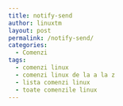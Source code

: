 ```yaml
---
title: notify-send
author: linuxtm
layout: post
permalink: /notify-send/
categories:
  - Comenzi
tags:
  - comenzi linux
  - comenzi linux de la a la z
  - lista comenzi linux
  - toate comenzile linux
---
```

